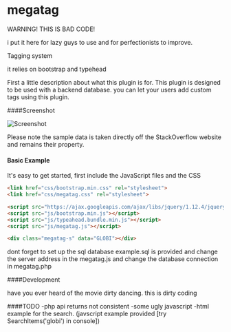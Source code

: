 # megatag

WARNING! THIS IS BAD CODE!

i put it here for lazy guys to use and for perfectionists to improve.

Tagging system 

it relies on bootstrap and typehead

First a little description about what this plugin is for. 
This plugin is designed to be used with a backend database.
you can let your users add custom tags using this plugin.

####Screenshot

![Screenshot](http://i.imgur.com/3XlrepR.png)

Please note the sample data is taken directly off the StackOverflow website and remains their property.

#### Basic Example

It's easy to get started, first include the JavaScript files and the CSS

```html
<link href="css/bootstrap.min.css" rel="stylesheet">
<link href="css/megatag.css" rel="stylesheet">

<script src="https://ajax.googleapis.com/ajax/libs/jquery/1.12.4/jquery.min.js"></script>
<script src="js/bootstrap.min.js"></script>
<script src="js/typeahead.bundle.min.js"></script>
<script src="js/megatag.js"></script>
```


```html
<div class="megatag-s" data="GLOBI"></div>
```
dont forget to set up the sql database example.sql is provided
and change the server address in the megatag.js
and change the database connection in megatag.php

####Development

have you ever heard of the movie dirty dancing.
this is dirty coding

####TODO
-php api returns not consistent
-some ugly javascript
-html example for the search. (javscript example provided [try SearchItems('globi') in console])
